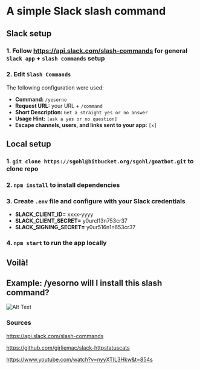 # A simple Slack slash command

## Slack setup

### 1. Follow https://api.slack.com/slash-commands for general `Slack app` + `slash commands` setup
### 2. Edit `Slash Commands`

The following configuration were used:

- **Command:** `/yesorno`
- **Request URL:** your URL + `/command`
- **Short Description:** `Get a straight yes or no answer`
- **Usage Hint:** `[ask a yes or no question]`
- **Escape channels, users, and links sent to your app:** `[x]`



## Local setup

### 1. `git clone https://sgohl@bitbucket.org/sgohl/goatbot.git` to clone repo
### 2. `npm install` to install dependencies
### 3. Create `.env` file and configure with your Slack credentials 

- **SLACK_CLIENT_ID=** xxxx-yyyy
- **SLACK_CLIENT_SECRET=** y0urcl13n753cr37
- **SLACK_SIGNING_SECRET=** y0ur516n1n653cr37
### 4. `npm start` to run the app locally

## Voilà!


## Example: **/yesorno will I install this slash command?**

![Alt Text](https://yesno.wtf/assets/yes/2-5df1b403f2654fa77559af1bf2332d7a.gif)

### Sources

https://api.slack.com/slash-commands

https://github.com/girliemac/slack-httpstatuscats

https://www.youtube.com/watch?v=nyyXTIL3Hkw&t=854s


